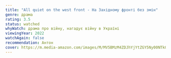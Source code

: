 ```yaml
---
title: "All quiet on the west front - На Західному фронті без змін"
genre: драма
rating: 3.5
status: watched
whyWatch: драма про війну, нагадує війну в Україні
viewingYear: 2022
watchAgain: false
recommendation: Антон
cover: https://m.media-amazon.com/images/M/MV5BMzM4ZDJhYjYtZGY5Ny00NTk0LWI4ZTYtNjczZDFiMGI2ZjEzXkEyXkFqcGdeQXVyNjc5NjEzNA@@._V1_FMjpg_UX1000_.jpg
---
```


